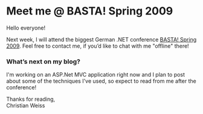 # Meet me @ BASTA! Spring 2009


Hello everyone!

Next week, I will attend the biggest German .NET conference [BASTA! Spring 2009](http://it-republik.de/dotnet/basta/). Feel free to contact me, if you’d like to chat with me "offline" there!

### What’s next on my blog?

I'm working on an ASP.Net MVC application right now and I plan to post about some of the techniques I've used, so expect to read from me after the conference!

Thanks for reading,  
Christian Weiss
